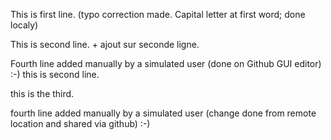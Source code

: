 This is first line. (typo correction made. Capital letter at first word; done localy)

This is second line. + ajout sur seconde ligne.


Fourth line added manually by a simulated user (done on Github GUI editor) :-)
this is second line.

this is the third.

fourth line added manually by a simulated user (change done from remote location and shared via github) :-)
